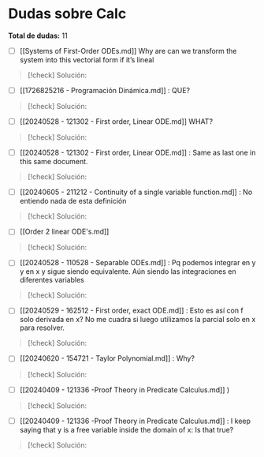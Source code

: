 # Dudas sobre Calc

**Total de dudas:** 11

- [ ] [[Systems of First-Order ODEs.md]] Why are can we transform the system into this vectorial form if it’s lineal
>[!check] Solución:
>

- [ ] [[1726825216 - Programación Dinámica.md]] : QUE?
>[!check] Solución:
>

- [ ] [[20240528 - 121302 - First order, Linear  ODE.md]] WHAT?
>[!check] Solución:
>

- [ ] [[20240528 - 121302 - First order, Linear  ODE.md]] : Same as last one in this same document.
>[!check] Solución:
>

- [ ] [[20240605 - 211212 - Continuity of a single variable function.md]] : No entiendo nada de esta definición
>[!check] Solución:
>

- [ ] [[Order 2 linear ODE's.md]] 
>[!check] Solución:
>

- [ ] [[20240528 - 110528 - Separable ODEs.md]] : Pq podemos integrar en y y en x y sigue siendo equivalente. Aún siendo las integraciones en diferentes variables
>[!check] Solución:
>

- [ ] [[20240529 - 162512 - First order, exact ODE.md]] : Esto es así con f solo derivada en x? No me cuadra si luego utilizamos la parcial solo en x para resolver.
>[!check] Solución:
>

- [ ] [[20240620 - 154721 - Taylor Polynomial.md]] : Why?
>[!check] Solución:
>

- [ ] [[20240409 - 121336 -Proof Theory in Predicate Calculus.md]] )
>[!check] Solución:
>

- [ ] [[20240409 - 121336 -Proof Theory in Predicate Calculus.md]] : I keep saying that y is a free variable inside the domain of x: Is that true?
>[!check] Solución:
>

